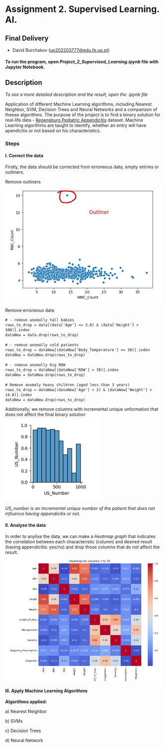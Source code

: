# Assignment 2. Supervised Learning. AI.

## Final Delivery

- David Burchakov (up202203777@edu.fe.up.pt)

#### To run the program, open *Project_2_Supervised_Learning.ipynb* file with Jupyter Notebook.

## Description

*To see a more detailed description and the result, open the .ipynb file*


Application of different Machine Learning algorithms, including Nearest Neighbor, SVM, Decision Trees and Neural Networks and a comparison of theese algorithms. The purpose of the project is to find a binary solution for real-life data - 
[Regensburg Pediatric Appendicitis](https://zenodo.org/records/7711412) dataset. 
Machine Learning algorithms are taught to identify, whether an entry will have apendicitis or not based on his characteristics.

### Steps

#### I. Correct the data
Firstly, the data should be corrected from erroneous data, empty entries or outliners.

Remove outliners

![outliner](docs/outliner.png)

Remove erroneous data
~~~~
# - remove anomally tall babies
rows_to_drop = data[(data['Age'] <= 3.0) & (data['Height'] > 100)].index
dataNew = data.drop(rows_to_drop)

# - remove anomally cold patients
rows_to_drop = dataNew[(dataNew['Body_Temperature'] <= 30)].index
dataNew = dataNew.drop(rows_to_drop)

# - remove anomally big RDW
rows_to_drop = dataNew[(dataNew['RDW'] > 30)].index
dataNew = dataNew.drop(rows_to_drop)

# Remove anomaly heavy children (aged less than 3 years)
rows_to_drop = dataNew[(dataNew['Age'] < 2) & (dataNew['Weight'] > 14.8)].index
dataNew = dataNew.drop(rows_to_drop)
~~~~

Additionally, we remove columns with incremental unique unformation that does not affect the final binary solution
![US_number](docs/US_number.png)

*US_number is an incremental unique number of the patient that does not influence having appendicitis or not.*

#### II. Analyse the data

In order to anylise the data, we can make a *Heatmap graph* that indicates the correlation between each characteristic (column) 
and desired result (having appendicitis: yes/no) and drop those columns that do not affect the result.

![heatmap](docs/heatmap.png)


#### III. Apply Machine Learning Algorithms

**Algorithms applied:**

a) Nearest Neighbor

b) SVMs

c) Decision Trees

d) Neural Network

